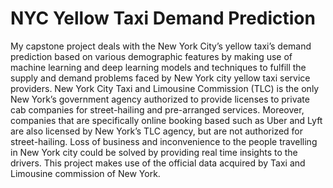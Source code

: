 # NYC Yellow Taxi Demand Prediction
My capstone project deals with the New York City’s yellow taxi’s demand prediction based on various demographic features by making use of machine learning and deep learning models and techniques to fulfill the supply and demand problems faced by New York city yellow taxi service providers. New York City Taxi and Limousine Commission (TLC) is the only New York’s government agency authorized to provide licenses to private cab companies for street-hailing and pre-arranged services. Moreover, companies that are specifically online booking based such as Uber and Lyft are also licensed by New York’s TLC agency, but are not authorized for street-hailing. Loss of business and inconvenience to the people travelling in New York city could be solved by providing real time insights to the drivers. This project makes use of the official data acquired by Taxi and Limousine commission of New York.
